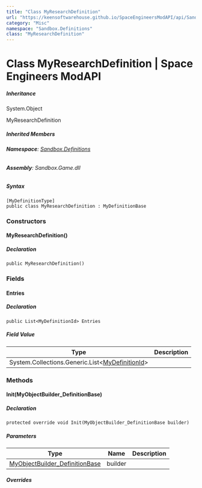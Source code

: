 ```yaml
---
title: "Class MyResearchDefinition"
url: "https://keensoftwarehouse.github.io/SpaceEngineersModAPI/api/Sandbox.Definitions.MyResearchDefinition.html"
category: "Misc"
namespace: "Sandbox.Definitions"
class: "MyResearchDefinition"
---
```


# Class MyResearchDefinition | Space Engineers ModAPI

##### Inheritance

System.Object

MyResearchDefinition

##### Inherited Members

###### **Namespace**: [Sandbox.Definitions](https://keensoftwarehouse.github.io/SpaceEngineersModAPI/api/Sandbox.Definitions.html)

###### **Assembly**: Sandbox.Game.dll

##### Syntax

```
[MyDefinitionType]
public class MyResearchDefinition : MyDefinitionBase
```

### Constructors

#### MyResearchDefinition()

##### Declaration

```
public MyResearchDefinition()
```

### Fields

#### Entries

##### Declaration

```
public List<MyDefinitionId> Entries
```

##### Field Value

| Type | Description |
| --- | --- |
| System.Collections.Generic.List<[MyDefinitionId](https://keensoftwarehouse.github.io/SpaceEngineersModAPI/api/VRage.Game.MyDefinitionId.html)\> |     |

### Methods

#### Init(MyObjectBuilder\_DefinitionBase)

##### Declaration

```
protected override void Init(MyObjectBuilder_DefinitionBase builder)
```

##### Parameters

| Type | Name | Description |
| --- | --- | --- |
| [MyObjectBuilder\_DefinitionBase](https://keensoftwarehouse.github.io/SpaceEngineersModAPI/api/VRage.Game.MyObjectBuilder_DefinitionBase.html) | builder |     |

##### Overrides